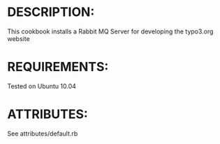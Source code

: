 # DESCRIPTION:

This cookbook installs a Rabbit MQ Server for developing the typo3.org website


# REQUIREMENTS:

Tested on Ubuntu 10.04


# ATTRIBUTES:

See attributes/default.rb
